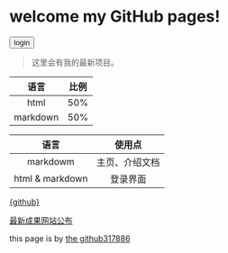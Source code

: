 # welcome my GitHub pages!

<button><a herf='https://github.com/317886/web/blob/main/text.md'>login</a></button>

>这里会有我的最新项目。

|语言|比例|
|:--:|:--:|
|html|50%|
|markdown|50%|


|语言|使用点|
|:--:|:--:|
|markdowm|主页、介绍文档|
|html & markdown|登录界面|

[{github}](https://github.com/317886)

[最新成果网站公布](https://317886.github.io/abc.github.io/)

this page is by [the github317886](https://github.317886)


